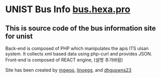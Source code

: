# UNIST Bus Info [bus.hexa.pro](http://bus.hexa.pro/)
## This is source code of the bus information site for unist 


Back-end is composed of PHP which manipulates the apis ITS ulsan system. It collects xml based data using php-curl and provides JSON. Front-end is composed of REACT engine, (설명 추가바람)

Site has been created by [mgwoo](http://mgwoo.github.io), [linoegg](https://gigoh.kr/), and [dhguswns23](http://dhguswns23.github.io)
